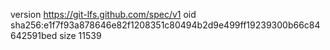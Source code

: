 version https://git-lfs.github.com/spec/v1
oid sha256:e1f7f93a878646e82f1208351c80494b2d9e499ff19239300b66c84642591bed
size 11539
